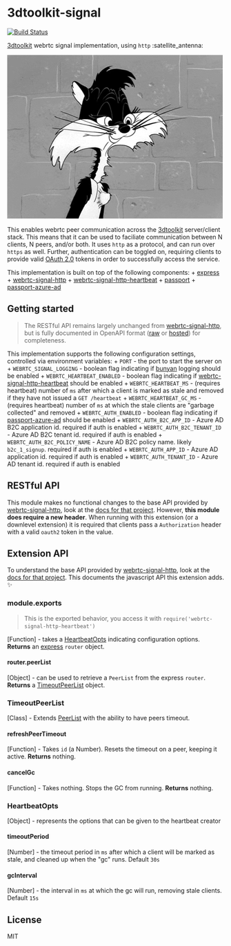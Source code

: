 # 3dtoolkit-signal

[![Build Status](https://travis-ci.org/bengreenier/3dtoolkit-signal.svg?branch=master)](https://travis-ci.org/bengreenier/3dtoolkit-signal)

[3dtoolkit](https://github.com/catalystcode/3dtoolkit) webrtc signal implementation, using `http` :satellite_antenna:

![logo gif](./readme_example.gif)

This enables webrtc peer communication across the [3dtoolkit](https://github.com/catalystcode/3dtoolkit) server/client stack. This means that it can be used to faciliate communication between N clients, N peers, and/or both. It uses `http` as a protocol, and can run over `https` as well. Further, authentication can be toggled on, requiring clients to provide valid [OAuth 2.0](https://oauth.net/2/) tokens in order to successfully access the service.

This implementation is built on top of the following components:
    + [express](https://github.com/expressjs/express)
    + [webrtc-signal-http](https://github.com/bengreenier/webrtc-signal-http)
    + [webrtc-signal-http-heartbeat](https://github.com/bengreenier/webrtc-signal-http-heartbeat)
    + [passport](https://github.com/jaredhanson/passport)
    + [passport-azure-ad](https://github.com/AzureAD/passport-azure-ad)

## Getting started

> The RESTful API remains largely unchanged from [webrtc-signal-http](https://github.com/bengreenier/webrtc-signal-http), but is fully documented in OpenAPI format ([raw](./swagger.yml) or [hosted](https://rebilly.github.io/ReDoc/?url=https://raw.githubusercontent.com/bengreenier/3dtoolkit-signal/master/swagger.yml)) for completeness.

This implementation supports the following configuration settings, controlled via environment variables:
    + `PORT` - the port to start the server on
    + `WEBRTC_SIGNAL_LOGGING` - boolean flag indicating if [bunyan](https://github.com/trentm/node-bunyan) logging should be enabled
    + `WEBRTC_HEARTBEAT_ENABLED` - boolean flag indicating if [webrtc-signal-http-heartbeat](https://github.com/bengreenier/webrtc-signal-http-heartbeat) should be enabled
    + `WEBRTC_HEARTBEAT_MS` - (requires heartbeat) number of `ms` after which a client is marked as stale and removed if they have not issued a `GET /heartbeat`
    + `WEBRTC_HEARTBEAT_GC_MS` - (requires heartbeat) number of `ms` at which the stale clients are "garbage collected" and removed
    + `WEBRTC_AUTH_ENABLED` - boolean flag indicating if [passport-azure-ad](https://github.com/AzureAD/passport-azure-ad) should be enabled
    + `WEBRTC_AUTH_B2C_APP_ID` - Azure AD B2C application id. required if auth is enabled
    + `WEBRTC_AUTH_B2C_TENANT_ID` - Azure AD B2C tenant id. required if auth is enabled
    + `WEBRTC_AUTH_B2C_POLICY_NAME` - Azure AD B2C policy name. likely `b2c_1_signup`. required if auth is enabled
    + `WEBRTC_AUTH_APP_ID` - Azure AD application id. required if auth is enabled
    + `WEBRTC_AUTH_TENANT_ID` - Azure AD tenant id. required if auth is enabled

## RESTful API

This module makes no functional changes to the base API provided by [webrtc-signal-http](https://github.com/bengreenier/webrtc-signal-http), look at the [docs for that project](https://github.com/bengreenier/webrtc-signal-http#restful-api). However, __this module does require a new header__. When running with this extension (or a downlevel extension) it is required that clients pass a `Authorization` header with a valid `oauth2` token in the value.

## Extension API

To understand the base API provided by [webrtc-signal-http](https://github.com/bengreenier/webrtc-signal-http), look at the [docs for that project](https://github.com/bengreenier/webrtc-signal-http#extension-api). This documents the javascript API this extension adds. :sparkles:

### module.exports

> This is the exported behavior, you access it with `require('webrtc-signal-http-heartbeat')`

[Function] - takes a [HeartbeatOpts](#heartbeatopts) indicating configuration options. __Returns__ an [express](https://expressjs.com/) `router` object.

#### router.peerList

[Object] - can be used to retrieve a `PeerList` from the express `router`. __Returns__ a [TimeoutPeerList](#timeoutpeerlist) object.

### TimeoutPeerList

[Class] - Extends [PeerList](https://github.com/bengreenier/webrtc-signal-http/#peerlist) with the ability to have peers timeout.

#### refreshPeerTimeout

[Function] - Takes `id` (a Number). Resets the timeout on a peer, keeping it active. __Returns__ nothing.

#### cancelGc

[Function] - Takes nothing. Stops the GC from running. __Returns__ nothing.

### HeartbeatOpts

[Object] - represents the options that can be given to the heartbeat creator

#### timeoutPeriod

[Number] - the timeout period in `ms` after which a client will be marked as stale, and cleaned up when the "gc" runs. Default `30s`

#### gcInterval

[Number] - the interval in `ms` at which the gc will run, removing stale clients. Default `15s`

## License

MIT